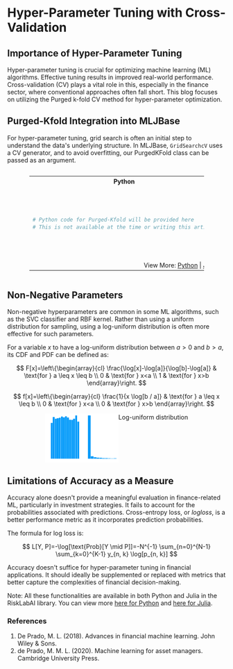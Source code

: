 # Hyper-Parameter Tuning with Cross-Validation

## Importance of Hyper-Parameter Tuning
Hyper-parameter tuning is crucial for optimizing machine learning (ML) algorithms. Effective tuning results in improved real-world performance. Cross-validation (CV) plays a vital role in this, especially in the finance sector, where conventional approaches often fall short. This blog focuses on utilizing the Purged k-fold CV method for hyper-parameter optimization.

## Purged-Kfold Integration into MLJBase
For hyper-parameter tuning, grid search is often an initial step to understand the data's underlying structure. In MLJBase, `GridSearchcV` uses a CV generator, and to avoid overfitting, our PurgedKFold class can be passed as an argument.

<div style="display: flex; justify-content: center;"><table style="width:80%"><tr><th style="width:50%; text-align: center">Python</th><th style="width:50%; text-align: center">Julia</th></tr><tr><td style="border: 1px solid transparent">

```python
# Python code for Purged-Kfold will be provided here
# This is not available at the time or writing this article
```
</td><td style="border: 1px solid transparent">

```julia
function MLJBase.train_test_pairs(
    purgedkfold::PurgedKFold,
    rows ::TimeArray
)
function MLJBase.train_test_pairs(
    purgedkfold::PurgedKFold,
    rows::UnitRange
)
```
</td></tr><tr><td colspan="2" style="text-align: center">View More: <a href="https://www.github.com/risklabai/RiskLabAI.py">Python</a> | <a href="https://www.github.com/risklabai/RiskLabAI.jl">Julia</a></td></tr></table></div>

## Non-Negative Parameters
Non-negative hyperparameters are common in some ML algorithms, such as the SVC classifier and RBF kernel. Rather than using a uniform distribution for sampling, using a log-uniform distribution is often more effective for such parameters.

For a variable $x$ to have a log-uniform distribution between $a>0$ and $b>a$, its CDF and PDF can be defined as:

$$
F[x]=\left\{\begin{array}{cl}
\frac{\log[x]-\log[a]}{\log[b]-\log[a]} & \text{for } a \leq x \leq b \\
0 & \text{for } x<a \\
1 & \text{for } x>b
\end{array}\right.
$$

$$
f[x]=\left\{\begin{array}{cl}
\frac{1}{x \log[b / a]} & \text{for } a \leq x \leq b \\
0 & \text{for } x<a \\
0 & \text{for } x>b
\end{array}\right.
$$

<figure style="display: flex; justify-content: center;">
<img src="Figs\loguniform.png" style="width: 40%;" alt="Log-uniform distribution"/>
<figcaption>Log-uniform distribution</figcaption>
</figure>

## Limitations of Accuracy as a Measure
Accuracy alone doesn't provide a meaningful evaluation in finance-related ML, particularly in investment strategies. It fails to account for the probabilities associated with predictions. Cross-entropy loss, or $log loss$, is a better performance metric as it incorporates prediction probabilities.

The formula for log loss is:

$$
L[Y, P]=-\log[\text{Prob}[Y \mid P]]=-N^{-1} \sum_{n=0}^{N-1} \sum_{k=0}^{K-1} y_{n, k} \log[p_{n, k}]
$$

Accuracy doesn't suffice for hyper-parameter tuning in financial applications. It should ideally be supplemented or replaced with metrics that better capture the complexities of financial decision-making.
  
Note: All these functionalities are available in both Python and Julia in the RiskLabAI library. You can view more [here for Python](https://www.github.com/risklabai/RiskLabAI.py) and [here for Julia](https://www.github.com/risklabai/RiskLabAI.jl).

### References

1. De Prado, M. L. (2018). Advances in financial machine learning. John Wiley & Sons.
2. de Prado, M. M. L. (2020). Machine learning for asset managers. Cambridge University Press.